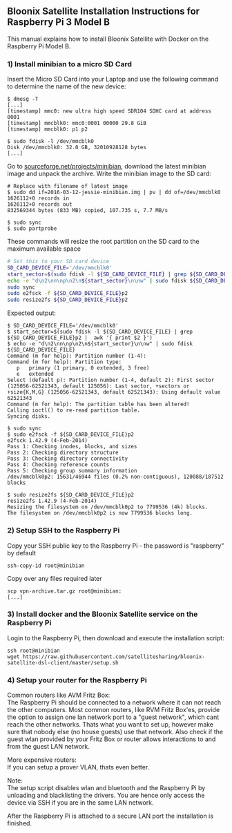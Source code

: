 ## Bloonix Satellite Installation Instructions for Raspberry Pi 3 Model B


This manual explains how to install Bloonix Satellite with Docker on the Raspberry Pi Model B.


### 1) Install minibian to a micro SD Card

Insert the Micro SD Card into your Laptop and use the following command to determine the name of the new device:

```
$ dmesg -T
[...]
[timestamp] mmc0: new ultra high speed SDR104 SDHC card at address 0001
[timestamp] mmcblk0: mmc0:0001 00000 29.8 GiB 
[timestamp] mmcblk0: p1 p2

$ sudo fdisk -l /dev/mmcblk0
Disk /dev/mmcblk0: 32.0 GB, 32010928128 bytes
[...]
```

Go to [sourceforge.net/projects/minibian](https://sourceforge.net/projects/minibian/), download the latest minibian image and
unpack the archive.  Write the minibian image to the SD card:
```
# Replace with filename of latest image
$ sudo dd if=2016-03-12-jessie-minibian.img | pv | dd of=/dev/mmcblk0
1626112+0 records in
1626112+0 records out
832569344 bytes (833 MB) copied, 107.735 s, 7.7 MB/s

$ sudo sync
$ sudo partprobe
```

These commands will resize the root partition on the SD card to the maximum available space
```bash
# Set this to your SD card device
SD_CARD_DEVICE_FILE='/dev/mmcblk0'
start_sector=$(sudo fdisk -l ${SD_CARD_DEVICE_FILE} | grep ${SD_CARD_DEVICE_FILE}p2 |  awk '{ print $2 }')
echo -e "d\n2\nn\np\n2\n${start_sector}\n\nw" | sudo fdisk ${SD_CARD_DEVICE_FILE}
sudo sync
sudo e2fsck -f ${SD_CARD_DEVICE_FILE}p2
sudo resize2fs ${SD_CARD_DEVICE_FILE}p2
```

Expected output:
```
$ SD_CARD_DEVICE_FILE='/dev/mmcblk0'
$ start_sector=$(sudo fdisk -l ${SD_CARD_DEVICE_FILE} | grep ${SD_CARD_DEVICE_FILE}p2 |  awk '{ print $2 }')
$ echo -e "d\n2\nn\np\n2\n${start_sector}\n\nw" | sudo fdisk ${SD_CARD_DEVICE_FILE}
Command (m for help): Partition number (1-4): 
Command (m for help): Partition type:
   p   primary (1 primary, 0 extended, 3 free)
   e   extended
Select (default p): Partition number (1-4, default 2): First sector (125056-62521343, default 125056): Last sector, +sectors or +size{K,M,G} (125056-62521343, default 62521343): Using default value 62521343
Command (m for help): The partition table has been altered!
Calling ioctl() to re-read partition table.
Syncing disks.

$ sudo sync
$ sudo e2fsck -f ${SD_CARD_DEVICE_FILE}p2
e2fsck 1.42.9 (4-Feb-2014)
Pass 1: Checking inodes, blocks, and sizes
Pass 2: Checking directory structure
Pass 3: Checking directory connectivity
Pass 4: Checking reference counts
Pass 5: Checking group summary information
/dev/mmcblk0p2: 15631/46944 files (0.2% non-contiguous), 120088/187512 blocks

$ sudo resize2fs ${SD_CARD_DEVICE_FILE}p2
resize2fs 1.42.9 (4-Feb-2014)
Resizing the filesystem on /dev/mmcblk0p2 to 7799536 (4k) blocks.
The filesystem on /dev/mmcblk0p2 is now 7799536 blocks long.
```


### 2) Setup SSH to the Raspberry Pi

Copy your SSH public key to the Raspberry Pi - the password is "raspberry" by default
```
ssh-copy-id root@minibian
```

Copy over any files required later
```
scp vpn-archive.tar.gz root@minibian:
[...]
```


### 3) Install docker and the Bloonix Satellite service on the Raspberry Pi

Login to the Raspberry Pi, then download and execute the installation script:

```
ssh root@minibian
wget https://raw.githubusercontent.com/satellitesharing/bloonix-satellite-dsl-client/master/setup.sh
```


### 4) Setup your router for the Raspberry Pi

Common routers like AVM Fritz Box:  
The Raspberry Pi should be connected to a network where it can not reach the other computers. Most common routers, like
RVM Fritz Box'es, provide the option to assign one lan network port to a "guest network", which cant reach the other
networks. Thats what you want to set up, however make sure that nobody else (no house guests) use that network. Also
check if the guest wlan provided by your Fritz Box or router allows interactions to and from the guest LAN network.

More expensive routers:  
If you can setup a prover VLAN, thats even better. 


Note:  
The setup script disables wlan and bluetooth and the Raspberry Pi by unloading and blacklisting the drivers.
You are hence only access the device via SSH if you are in the same LAN network.


After the Raspberry Pi is attached to a secure LAN port the installation is finished.

